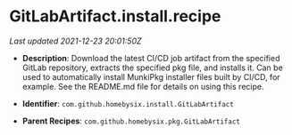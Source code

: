 # GitLabArtifact.install.recipe

_Last updated 2021-12-23 20:01:50Z_

- **Description**: Download the latest CI/CD job artifact from the specified GitLab repository, extracts the specified pkg file, and installs it. Can be used to automatically install MunkiPkg installer files built by CI/CD, for example. See the README.md file for details on using this recipe.

- **Identifier**: `com.github.homebysix.install.GitLabArtifact`

- **Parent Recipes**: `com.github.homebysix.pkg.GitLabArtifact`
